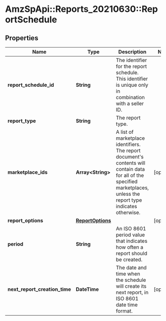 # AmzSpApi::Reports_20210630::ReportSchedule

## Properties
Name | Type | Description | Notes
------------ | ------------- | ------------- | -------------
**report_schedule_id** | **String** | The identifier for the report schedule. This identifier is unique only in combination with a seller ID. | 
**report_type** | **String** | The report type. | 
**marketplace_ids** | **Array&lt;String&gt;** | A list of marketplace identifiers. The report document&#x27;s contents will contain data for all of the specified marketplaces, unless the report type indicates otherwise. | [optional] 
**report_options** | [**ReportOptions**](ReportOptions.md) |  | [optional] 
**period** | **String** | An ISO 8601 period value that indicates how often a report should be created. | 
**next_report_creation_time** | **DateTime** | The date and time when the schedule will create its next report, in ISO 8601 date time format. | [optional] 

